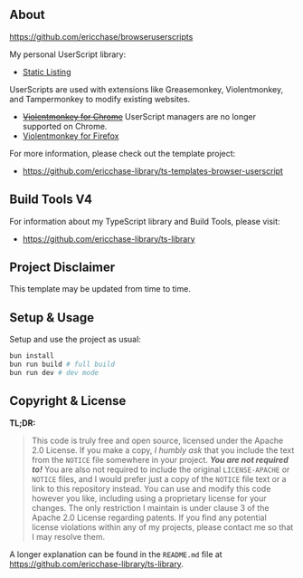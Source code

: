 ## About

https://github.com/ericchase/browseruserscripts

My personal UserScript library:

- [Static Listing](https://ericchase.github.io/browseruserscripts/)

UserScripts are used with extensions like Greasemonkey, Violentmonkey, and Tampermonkey to modify existing websites.

- ~~[Violentmonkey for Chrome](https://chromewebstore.google.com/detail/violentmonkey/jinjaccalgkegednnccohejagnlnfdag/)~~ UserScript managers are no longer supported on Chrome.
- [Violentmonkey for Firefox](https://addons.mozilla.org/en-US/firefox/addon/violentmonkey/)

For more information, please check out the template project:

- https://github.com/ericchase-library/ts-templates-browser-userscript

## Build Tools V4

For information about my TypeScript library and Build Tools, please visit:

- https://github.com/ericchase-library/ts-library

## Project Disclaimer

This template may be updated from time to time.

## Setup & Usage

Setup and use the project as usual:

```bash
bun install
bun run build # full build
bun run dev # dev mode
```

## Copyright & License

**TL;DR:**

> This code is truly free and open source, licensed under the Apache 2.0 License. If you make a copy, _I humbly ask_ that you include the text from the `NOTICE` file somewhere in your project. **_You are not required to!_** You are also not required to include the original `LICENSE-APACHE` or `NOTICE` files, and I would prefer just a copy of the `NOTICE` file text or a link to this repository instead. You can use and modify this code however you like, including using a proprietary license for your changes. The only restriction I maintain is under clause 3 of the Apache 2.0 License regarding patents. If you find any potential license violations within any of my projects, please contact me so that I may resolve them.

A longer explanation can be found in the `README.md` file at https://github.com/ericchase-library/ts-library.
